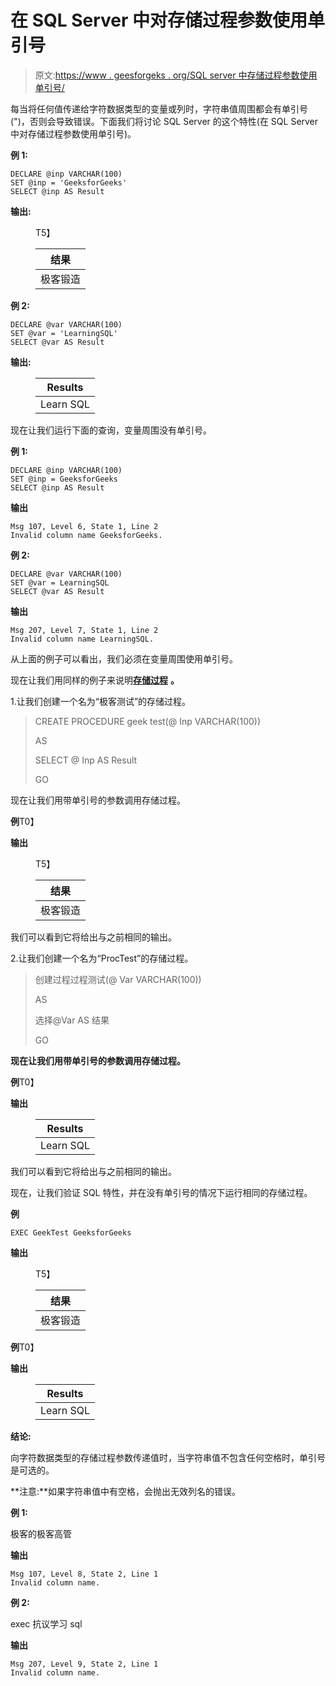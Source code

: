 # 在 SQL Server 中对存储过程参数使用单引号

> 原文:[https://www . geesforgeks . org/SQL server 中存储过程参数使用单引号/](https://www.geeksforgeeks.org/use-of-single-quotes-for-stored-procedure-parameters-in-sql-server/)

每当将任何值传递给字符数据类型的变量或列时，字符串值周围都会有单引号(")，否则会导致错误。下面我们将讨论 SQL Server 的这个特性(在 SQL Server 中对存储过程参数使用单引号)。

**例 1:**

```
DECLARE @inp VARCHAR(100)
SET @inp = 'GeeksforGeeks'
SELECT @inp AS Result
```

**输出:**

<figure class="table">T5】

| 结果 |
| --- |
| 极客锻造 |

</figure>

**例 2:**

```
DECLARE @var VARCHAR(100)
SET @var = 'LearningSQL'
SELECT @var AS Result
```

**输出:**

<figure class="table">

| Results |
| --- |
| Learn SQL |

</figure>

现在让我们运行下面的查询，变量周围没有单引号。

**例 1:**

```
DECLARE @inp VARCHAR(100)
SET @inp = GeeksforGeeks
SELECT @inp AS Result
```

**输出**

```
Msg 107, Level 6, State 1, Line 2
Invalid column name GeeksforGeeks.
```

**例 2:**

```
DECLARE @var VARCHAR(100)
SET @var = LearningSQL
SELECT @var AS Result
```

**输出**

```
Msg 207, Level 7, State 1, Line 2
Invalid column name LearningSQL.
```

从上面的例子可以看出，我们必须在变量周围使用单引号。

现在让我们用同样的例子来说明[**存储过程**](https://www.geeksforgeeks.org/what-is-stored-procedures-in-sql/) **。**

1.让我们创建一个名为“极客测试”的存储过程。

> CREATE PROCEDURE geek test(@ Inp VARCHAR(100))
> 
> AS
> 
> SELECT @ Inp AS Result
> 
> GO

现在让我们用带单引号的参数调用存储过程。

**例**T0】

**输出**

<figure class="table">T5】

| 结果 |
| --- |
| 极客锻造 |

</figure>

我们可以看到它将给出与之前相同的输出。

2.让我们创建一个名为“ProcTest”的存储过程。

> 创建过程过程测试(@ Var VARCHAR(100))
> 
> AS
> 
> 选择@Var AS 结果
> 
> GO

**现在让我们用带单引号的参数调用存储过程。**

**例**T0】

**输出**

<figure class="table">

| Results |
| --- |
| Learn SQL |

</figure>

我们可以看到它将给出与之前相同的输出。

现在，让我们验证 SQL 特性，并在没有单引号的情况下运行相同的存储过程。

**例**

```
EXEC GeekTest GeeksforGeeks
```

**输出**

<figure class="table">T5】

| 结果 |
| --- |
| 极客锻造 |

</figure>

**例**T0】

**输出**

<figure class="table">

| Results |
| --- |
| Learn SQL |

</figure>

**结论:**

向字符数据类型的存储过程参数传递值时，当字符串值不包含任何空格时，单引号是可选的。

**注意:**如果字符串值中有空格，会抛出无效列名的错误。

**例 1:**

极客的极客高管

**输出**

```
Msg 107, Level 8, State 2, Line 1
Invalid column name.
```

**例 2:**

exec 抗议学习 sql

**输出**

```
Msg 207, Level 9, State 2, Line 1
Invalid column name.
```